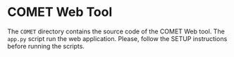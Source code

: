 # COMET Web Tool
The `COMET` directory contains the source code of the COMET Web tool. The `app.py` script run the web application. 
Please, follow the SETUP instructions before running the scripts.